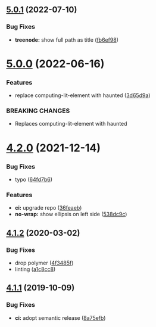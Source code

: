 ## [5.0.1](https://github.com/neovici/cosmoz-treenode/compare/v5.0.0...v5.0.1) (2022-07-10)


### Bug Fixes

* **treenode:** show full path as title ([fb6ef98](https://github.com/neovici/cosmoz-treenode/commit/fb6ef98fd4f15876bfdee088129b99f2afc5bfbc))

# [5.0.0](https://github.com/neovici/cosmoz-treenode/compare/v4.2.0...v5.0.0) (2022-06-16)


### Features

* replace computing-lit-element with haunted ([3d65d9a](https://github.com/neovici/cosmoz-treenode/commit/3d65d9ac2bb39ef9cbf9903b096fe6c92aef32e7))


### BREAKING CHANGES

* Replaces computing-lit-element with haunted

# [4.2.0](https://github.com/neovici/cosmoz-treenode/compare/v4.1.2...v4.2.0) (2021-12-14)


### Bug Fixes

* typo ([64fd7b6](https://github.com/neovici/cosmoz-treenode/commit/64fd7b6a5717a07387534bfc96b32c9fedc0a4a4))


### Features

* **ci:** upgrade repo ([36feaeb](https://github.com/neovici/cosmoz-treenode/commit/36feaeb11d8119586e2ad9980e2e9ca2530993f1))
* **no-wrap:** show ellipsis on left side ([538dc9c](https://github.com/neovici/cosmoz-treenode/commit/538dc9c1b830b8ac305bad6da2628524a4b22c23))

## [4.1.2](https://github.com/neovici/cosmoz-treenode/compare/v4.1.1...v4.1.2) (2020-03-02)


### Bug Fixes

* drop polymer ([4f3485f](https://github.com/neovici/cosmoz-treenode/commit/4f3485f137941ddd093500d38501df5b0779b2ca))
* linting ([a1c8cc8](https://github.com/neovici/cosmoz-treenode/commit/a1c8cc8882e81c305a2df5a706fb3d983fdc1d23))

## [4.1.1](https://github.com/neovici/cosmoz-treenode/compare/v4.1.0...v4.1.1) (2019-10-09)


### Bug Fixes

* **ci:** adopt semantic release ([8a75efb](https://github.com/neovici/cosmoz-treenode/commit/8a75efb07e692b0b7915f7b956650605f44bcecd))
